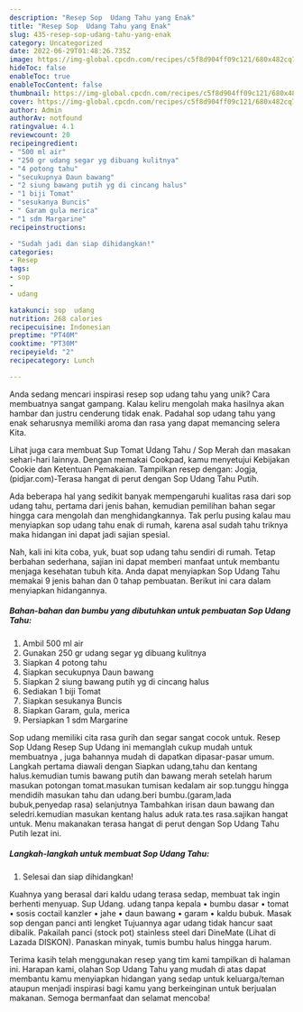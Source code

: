 ```yaml
---
description: "Resep Sop  Udang Tahu yang Enak"
title: "Resep Sop  Udang Tahu yang Enak"
slug: 435-resep-sop-udang-tahu-yang-enak
category: Uncategorized
date: 2022-06-29T01:48:26.735Z
image: https://img-global.cpcdn.com/recipes/c5f8d904ff09c121/680x482cq70/sop-udang-tahu-foto-resep-utama.jpg
hideToc: false
enableToc: true
enableTocContent: false
thumbnail: https://img-global.cpcdn.com/recipes/c5f8d904ff09c121/680x482cq70/sop-udang-tahu-foto-resep-utama.jpg
cover: https://img-global.cpcdn.com/recipes/c5f8d904ff09c121/680x482cq70/sop-udang-tahu-foto-resep-utama.jpg
author: Admin
authorAv: notfound
ratingvalue: 4.1
reviewcount: 20
recipeingredient:
- "500 ml air"
- "250 gr udang segar yg dibuang kulitnya"
- "4 potong tahu"
- "secukupnya Daun bawang"
- "2 siung bawang putih yg di cincang halus"
- "1 biji Tomat"
- "sesukanya Buncis"
- " Garam gula merica"
- "1 sdm Margarine"
recipeinstructions:

- "Sudah jadi dan siap dihidangkan!"
categories:
- Resep
tags:
- sop
- 
- udang

katakunci: sop  udang 
nutrition: 268 calories
recipecuisine: Indonesian
preptime: "PT40M"
cooktime: "PT30M"
recipeyield: "2"
recipecategory: Lunch

---
```





Anda sedang mencari inspirasi resep sop  udang tahu yang unik? Cara membuatnya sangat gampang. Kalau keliru mengolah maka hasilnya akan hambar dan justru cenderung tidak enak. Padahal sop  udang tahu yang enak seharusnya memiliki aroma dan rasa yang dapat memancing selera Kita.





Lihat juga cara membuat Sup Tomat Udang Tahu / Sop Merah dan masakan sehari-hari lainnya. Dengan memakai Cookpad, kamu menyetujui Kebijakan Cookie dan Ketentuan Pemakaian. Tampilkan resep dengan: Jogja,(pidjar.com)-Terasa hangat di perut dengan Sop Udang Tahu Putih.

Ada beberapa hal yang sedikit banyak mempengaruhi kualitas rasa dari sop  udang tahu, pertama dari jenis bahan, kemudian pemilihan bahan segar hingga cara mengolah dan menghidangkannya. Tak perlu pusing kalau mau menyiapkan sop  udang tahu enak di rumah, karena asal sudah tahu triknya maka hidangan ini dapat jadi sajian spesial.






Nah, kali ini kita coba, yuk, buat sop  udang tahu sendiri di rumah. Tetap berbahan sederhana, sajian ini dapat memberi manfaat untuk membantu menjaga kesehatan tubuh kita. Anda dapat menyiapkan Sop  Udang Tahu memakai 9 jenis bahan dan 0 tahap pembuatan. Berikut ini cara dalam menyiapkan hidangannya.

<!--inarticleads1-->

##### Bahan-bahan dan bumbu yang dibutuhkan untuk pembuatan Sop  Udang Tahu:

1. Ambil 500 ml air
1. Gunakan 250 gr udang segar yg dibuang kulitnya
1. Siapkan 4 potong tahu
1. Siapkan secukupnya Daun bawang
1. Siapkan 2 siung bawang putih yg di cincang halus
1. Sediakan 1 biji Tomat
1. Siapkan sesukanya Buncis
1. Siapkan  Garam, gula, merica
1. Persiapkan 1 sdm Margarine


Sop udang memiliki cita rasa gurih dan segar sangat cocok untuk. Resep Sop Udang Resep Sup Udang ini memanglah cukup mudah untuk membuatnya , juga bahannya mudah di dapatkan dipasar-pasar umum. Langkah pertama diawali dengan Siapkan udang,tahu dan kentang halus.kemudian tumis bawang putih dan bawang merah setelah harum masukan potongan tomat.masukan tumisan kedalam air sop.tunggu hingga mendidih masukan tahu dan udang.beri bumbu.(garam,lada bubuk,penyedap rasa) selanjutnya Tambahkan irisan daun bawang dan seledri.kemudian masukan kentang halus aduk rata.tes rasa.sajikan hangat untuk. Menu makanakan terasa hangat di perut dengan Sop Udang Tahu Putih lezat ini. 

<!--inarticleads2-->

##### Langkah-langkah untuk membuat Sop  Udang Tahu:


1. Selesai dan siap dihidangkan!

Kuahnya yang berasal dari kaldu udang terasa sedap, membuat tak ingin berhenti menyuap. Sup Udang. udang tanpa kepala • bumbu dasar • tomat • sosis coctail kanzler • jahe • daun bawang • garam • kaldu bubuk. Masak sop dengan panci anti lengket Tujuannya agar udang tidak hancur saat dibalik. Pakailah panci (stock pot) stainless steel dari DineMate (Lihat di Lazada DISKON). Panaskan minyak, tumis bumbu halus hingga harum. 

Terima kasih telah menggunakan resep yang tim kami tampilkan di halaman ini. Harapan kami, olahan Sop  Udang Tahu yang mudah di atas dapat membantu kamu menyiapkan hidangan yang sedap untuk keluarga/teman ataupun menjadi inspirasi bagi kamu yang berkeinginan untuk berjualan makanan. Semoga bermanfaat dan selamat mencoba!
